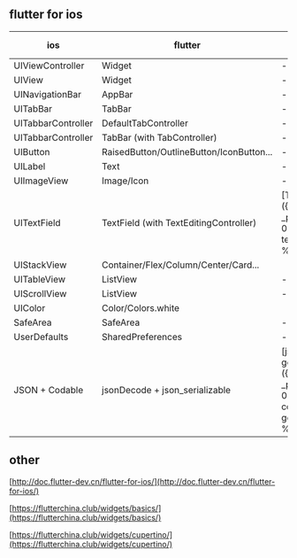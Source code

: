 
## flutter for ios

| ios | flutter | flutter example |
| --- | ---     | --- |
| UIViewController | Widget | - |
| UIView | Widget | - |
| UINavigationBar | AppBar | - |
| UITabBar | TabBar | - |
| UITabbarController | DefaultTabController| - |
| UITabbarController | TabBar (with TabController) | - |
| UIButton | RaisedButton/OutlineButton/IconButton... | - |
| UILabel | Text | - |
| UIImageView | Image/Icon | - |
| UITextField | TextField (with TextEditingController) | [TextField]({% link _posts/2019-01-11-textfield.md %}) |
| UIStackView | Container/Flex/Column/Center/Card... |
| UITableView | ListView | - |
| UIScrollView | ListView | - |
| UIColor | Color/Colors.white |
| SafeArea | SafeArea | - |
| UserDefaults | SharedPreferences | - |
| JSON + Codable | jsonDecode + json_serializable | [json code generation]({% link _posts/2019-01-10-json-code-generation.md %}) |

## other

[http://doc.flutter-dev.cn/flutter-for-ios/](http://doc.flutter-dev.cn/flutter-for-ios/)

[https://flutterchina.club/widgets/basics/](https://flutterchina.club/widgets/basics/)

[https://flutterchina.club/widgets/cupertino/](https://flutterchina.club/widgets/cupertino/)
